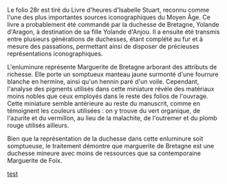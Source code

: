 Le folio 28r est tiré du Livre d'heures d'Isabelle Stuart, reconnu comme l'une des plus importantes sources iconographiques du Moyen Âge. Ce livre a probablement été commandé par la duchesse de Bretagne, Yolande d'Aragon, à destination de sa fille Yolande d'Anjou. Il a ensuite été transmis entre plusieurs générations de duchesses, étant complété au fur et à mesure des passations, permettant ainsi de disposer de précieuses représentations iconographiques.

L'enluminure représente Marguerite de Bretagne arborant des attributs de richesse. Elle porte un somptueux manteau jaune surmonté d'une fourrure blanche en hermine, ainsi qu'un hennin paré d'un voile. Cependant, l'analyse des pigments utilisés dans cette miniature révèle des matériaux moins nobles que ceux employés dans le reste des folios de l'ouvrage. Cette miniature semble antérieure au reste du manuscrit, comme en témoignent les couleurs utilisées : on y trouve du vert organique, de l'azurite et du vermillon, au lieu de la malachite, de l'outremer et du plomb rouge utilisés ailleurs.

Bien que la représentation de la duchesse dans cette enluminure soit somptueuse, le traitement démontre que marguerite de Bretagne est une duchesse mineure avec moins de ressources que sa contemporaine Marguerite de Foix.

[test](/Glossaire)





